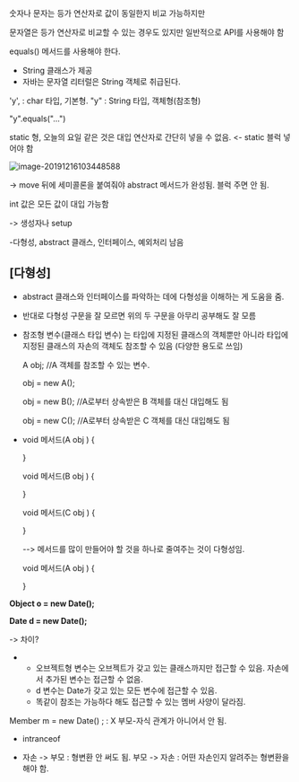 숫자나 문자는 등가 연산자로 값이 동일한지 비교 가능하지만

문자열은 등가 연산자로 비교할 수 있는 경우도 있지만 일반적으로 API를 사용해야 함

equals() 메서드를 사용해야 한다.

- String  클래스가 제공
- 자바는 문자열 리터럴은 String 객체로 취급된다.

'y', : char 타입, 기본형. "y" : String 타입, 객체형(참조형)

"y".equals("...")



static 형, 오늘의 요일 같은 것은 대입 연산자로 간단히 넣을 수 없음. <- static 블럭 넣어야 함

![image-20191216103448588](C:\Users\student\AppData\Roaming\Typora\typora-user-images\image-20191216103448588.png)

 -> move 뒤에 세미콜론을 붙여줘야 abstract 메서드가 완성됨. 블럭 주면 안 됨.

int 값은 모든 값이 대입 가능함

-> 생성자나 setup



-다형성, abstract 클래스, 인터페이스, 예외처리 남음

## [다형성]

- abstract 클래스와 인터페이스를 파악하는 데에 다형성을 이해하는 게 도움을 줌.

- 반대로 다형성 구문을 잘 모르면 위의 두 구문을 아무리 공부해도 잘 모름

- 참조형 변수(클래스 타입 변수) 는 타입에 지정된 클래스의 객체뿐만 아니라 타입에 지정된 클래스의 자손의 객체도 참조할 수 있음 (다양한 용도로 쓰임)

  A obj; //A 객체를 참조할 수 있는 변수.

  obj = new A();

  obj = new B(); //A로부터 상속받은 B 객체를 대신 대입해도 됨

  obj = new C(); //A로부터 상속받은 C 객체를 대신 대입해도 됨

- void 메서드(A obj ) { 

  }

  void 메서드(B obj ) { 

  }

  void 메서드(C obj ) { 

  } 

  --> 메서드를 많이 만들어야 할 것을 하나로 줄여주는 것이 다형성임.

  void 메서드(A obj ) { 

  }

**Object o = new Date();**

**Date d = new Date();**

-> 차이? 

- - 오브젝트형 변수는 오브젝트가 갖고 있는 클래스까지만 접근할 수 있음. 자손에서 추가된 변수는 접근할 수 없음.
  - d 변수는 Date가 갖고 있는 모든 변수에 접근할 수 있음. 
  - 똑같이 참조는 가능하다 해도 접근할 수 있는 멤버 사양이 달라짐. 

Member m = new Date() ; : X 부모-자식 관계가 아니어서 안 됨.

- intranceof

- 자손 -> 부모 : 형변환 안 써도 됨. 부모 -> 자손 : 어떤 자손인지 알려주는 형변환을 해야 함.